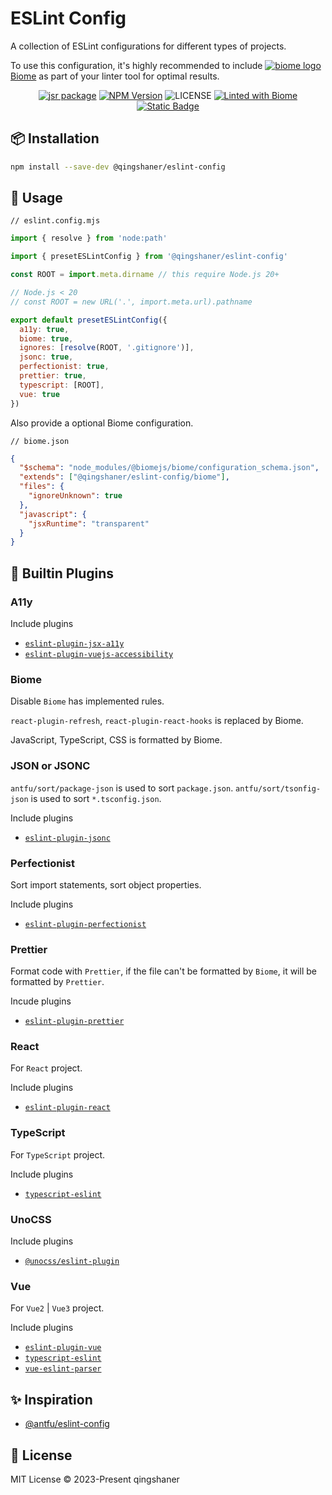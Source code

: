 # ESLint Config

A collection of ESLint configurations for different types of projects.

To use this configuration, it's highly recommended to include <a target="_blank" href="https://biomejs.dev"><img alt="biome logo" src="https://api.iconify.design/devicon:biome.svg"/> Biome</a> as part of your linter tool for optimal results.

<p align="center">
<a href="https://jsr.io/@qingshaner/eslint-config"><img src="https://jsr.io/badges/@qingshaner/eslint-config" alt="jsr package" /></a>
<a href="https://www.npmjs.com/@qingshaner/eslint-config" target="_blank"><img src="https://img.shields.io/npm/v/@qingshaner/eslint-config" alt="NPM Version" /></a>
<img alt="LICENSE" src="https://img.shields.io/github/license/tsingshaner/unocss-preset">
<a href="https://biomejs.dev"><img alt="Linted with Biome" src="https://img.shields.io/badge/Linted_with-Biome-60a5fa?style=flat&logo=biome"></a>
<a href="https://biomejs.dev" target="_blank"><img alt="Static Badge" src="https://img.shields.io/badge/Formatted_with-Biome-60a5fa?style=flat&logo=biome"></a>
</p>

## 📦 Installation

```bash
npm install --save-dev @qingshaner/eslint-config
```

## 🚀 Usage

`// eslint.config.mjs`
```js
import { resolve } from 'node:path'

import { presetESLintConfig } from '@qingshaner/eslint-config'

const ROOT = import.meta.dirname // this require Node.js 20+

// Node.js < 20
// const ROOT = new URL('.', import.meta.url).pathname

export default presetESLintConfig({
  a11y: true,
  biome: true,
  ignores: [resolve(ROOT, '.gitignore')],
  jsonc: true,
  perfectionist: true,
  prettier: true,
  typescript: [ROOT],
  vue: true
})

```

Also provide a optional Biome configuration.

`// biome.json`
```json
{
  "$schema": "node_modules/@biomejs/biome/configuration_schema.json",
  "extends": ["@qingshaner/eslint-config/biome"],
  "files": {
    "ignoreUnknown": true
  },
  "javascript": {
    "jsxRuntime": "transparent"
  }
}

```

## 🧩 Builtin Plugins

### A11y

Include plugins

- [`eslint-plugin-jsx-a11y`](https://www.npmjs.com/package/eslint-plugin-jsx-a11y)
- [`eslint-plugin-vuejs-accessibility`](https://www.npmjs.com/package/eslint-plugin-vuejs-accessibility)

### Biome

Disable `Biome` has implemented rules.

`react-plugin-refresh`, `react-plugin-react-hooks` is replaced by Biome.

JavaScript, TypeScript, CSS is formatted by Biome.

### JSON or JSONC

`antfu/sort/package-json` is used to sort `package.json`.
`antfu/sort/tsonfig-json` is used to sort `*.tsconfig.json`.

Include plugins

- [`eslint-plugin-jsonc`](https://www.npmjs.com/package/eslint-plugin-jsonc)


### Perfectionist

Sort import statements, sort object properties.

Include plugins

- [`eslint-plugin-perfectionist`](https://www.npmjs.com/package/eslint-plugin-perfectionist)

### Prettier

Format code with `Prettier`, if the file can't be formatted by `Biome`, it will be formatted by `Prettier`.

Incude plugins

- [`eslint-plugin-prettier`](https://www.npmjs.com/package/eslint-plugin-prettier)

### React

For `React` project.

Include plugins

- [`eslint-plugin-react`](https://www.npmjs.com/package/eslint-plugin-react)

### TypeScript

For `TypeScript` project.

Include plugins

- [`typescript-eslint`](https://www.npmjs.com/package/typescript-eslint)

### UnoCSS

Include plugins

- [`@unocss/eslint-plugin`](https://www.npmjs.com/package/@unocss/eslint-config)

### Vue

For `Vue2` | `Vue3` project.

Include plugins

- [`eslint-plugin-vue`](https://www.npmjs.com/package/eslint-plugin-vue)
- [`typescript-eslint`](https://www.npmjs.com/package/typescript-eslint)
- [`vue-eslint-parser`](https://www.npmjs.com/package/vue-eslint-parser)

## ✨ Inspiration

- [@antfu/eslint-config](https://github.com/antfu/eslint-config)

## 📄 License
MIT License © 2023-Present qingshaner
